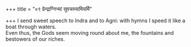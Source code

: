 +++
title = "०९ प्रेन्द्राग्निभ्यां सुवचस्यामियर्मि"

+++
I send sweet speech to Indra and to Agni: with hymns I speed it like a boat through waters.  
     Even thus, the Gods seem moving round about me, the fountains and bestowers of our riches.